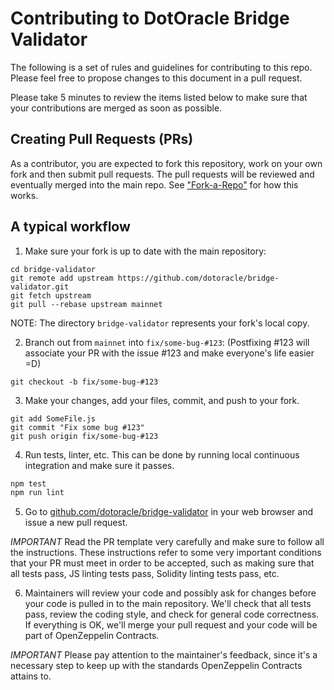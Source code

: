 Contributing to DotOracle Bridge Validator
=======

The following is a set of rules and guidelines for contributing to this repo. Please feel free to propose changes to this document in a pull request.

Please take 5 minutes to review the items listed below to make sure that your contributions are merged as soon as possible.

## Creating Pull Requests (PRs)

As a contributor, you are expected to fork this repository, work on your own fork and then submit pull requests. The pull requests will be reviewed and eventually merged into the main repo. See ["Fork-a-Repo"](https://help.github.com/articles/fork-a-repo/) for how this works.

## A typical workflow

1) Make sure your fork is up to date with the main repository:

```
cd bridge-validator
git remote add upstream https://github.com/dotoracle/bridge-validator.git
git fetch upstream
git pull --rebase upstream mainnet
```
NOTE: The directory `bridge-validator` represents your fork's local copy.

2) Branch out from `mainnet` into `fix/some-bug-#123`:
   (Postfixing #123 will associate your PR with the issue #123 and make everyone's life easier =D)
```
git checkout -b fix/some-bug-#123
```

3) Make your changes, add your files, commit, and push to your fork.

```
git add SomeFile.js
git commit "Fix some bug #123"
git push origin fix/some-bug-#123
```

4) Run tests, linter, etc. This can be done by running local continuous integration and make sure it passes.

```bash
npm test
npm run lint
```

5) Go to [github.com/dotoracle/bridge-validator](https://github.com/dotoracle/bridge-validator/) in your web browser and issue a new pull request.

*IMPORTANT* Read the PR template very carefully and make sure to follow all the instructions. These instructions
refer to some very important conditions that your PR must meet in order to be accepted, such as making sure that all tests pass, JS linting tests pass, Solidity linting tests pass, etc.

6) Maintainers will review your code and possibly ask for changes before your code is pulled in to the main repository. We'll check that all tests pass, review the coding style, and check for general code correctness. If everything is OK, we'll merge your pull request and your code will be part of OpenZeppelin Contracts.

*IMPORTANT* Please pay attention to the maintainer's feedback, since it's a necessary step to keep up with the standards OpenZeppelin Contracts attains to.

